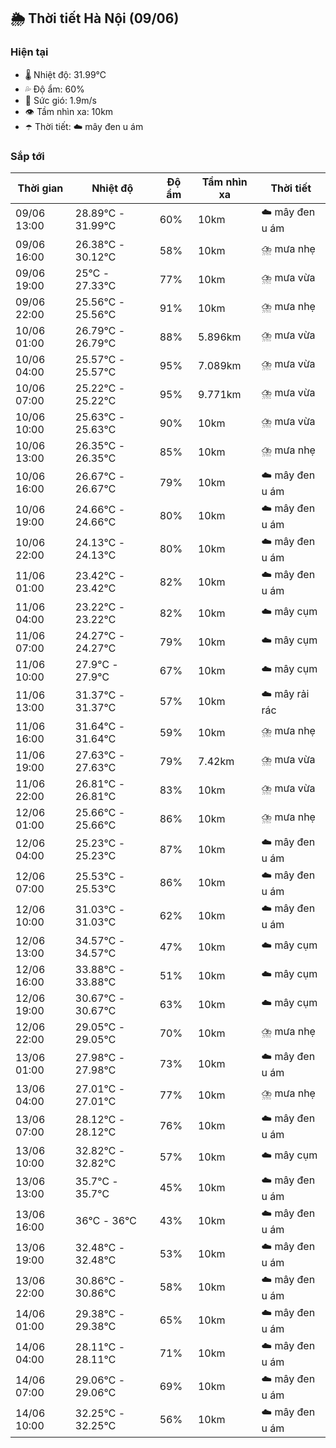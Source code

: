 ## 🌦️ Thời tiết Hà Nội (09/06)

### Hiện tại

- 🌡️ Nhiệt độ: 31.99℃
- 💦 Độ ẩm: 60%
- 💨 Sức gió: 1.9m/s
- 👁️ Tầm nhìn xa: 10km
- ☂️ Thời tiết: ☁️ mây đen u ám

### Sắp tới

| Thời gian | Nhiệt độ | Độ ẩm | Tầm nhìn xa | Thời tiết |
| --- | --- | --- | --- | --- |
| 09/06 13:00 | 28.89℃ - 31.99℃ | 60% | 10km | ☁️ mây đen u ám |
| 09/06 16:00 | 26.38℃ - 30.12℃ | 58% | 10km | ⛈️ mưa nhẹ |
| 09/06 19:00 | 25℃ - 27.33℃ | 77% | 10km | ⛈️ mưa vừa |
| 09/06 22:00 | 25.56℃ - 25.56℃ | 91% | 10km | ⛈️ mưa nhẹ |
| 10/06 01:00 | 26.79℃ - 26.79℃ | 88% | 5.896km | ⛈️ mưa vừa |
| 10/06 04:00 | 25.57℃ - 25.57℃ | 95% | 7.089km | ⛈️ mưa vừa |
| 10/06 07:00 | 25.22℃ - 25.22℃ | 95% | 9.771km | ⛈️ mưa vừa |
| 10/06 10:00 | 25.63℃ - 25.63℃ | 90% | 10km | ⛈️ mưa vừa |
| 10/06 13:00 | 26.35℃ - 26.35℃ | 85% | 10km | ⛈️ mưa nhẹ |
| 10/06 16:00 | 26.67℃ - 26.67℃ | 79% | 10km | ☁️ mây đen u ám |
| 10/06 19:00 | 24.66℃ - 24.66℃ | 80% | 10km | ☁️ mây đen u ám |
| 10/06 22:00 | 24.13℃ - 24.13℃ | 80% | 10km | ☁️ mây đen u ám |
| 11/06 01:00 | 23.42℃ - 23.42℃ | 82% | 10km | ☁️ mây đen u ám |
| 11/06 04:00 | 23.22℃ - 23.22℃ | 82% | 10km | ☁️ mây cụm |
| 11/06 07:00 | 24.27℃ - 24.27℃ | 79% | 10km | ☁️ mây cụm |
| 11/06 10:00 | 27.9℃ - 27.9℃ | 67% | 10km | ☁️ mây cụm |
| 11/06 13:00 | 31.37℃ - 31.37℃ | 57% | 10km | ☁️ mây rải rác |
| 11/06 16:00 | 31.64℃ - 31.64℃ | 59% | 10km | ⛈️ mưa nhẹ |
| 11/06 19:00 | 27.63℃ - 27.63℃ | 79% | 7.42km | ⛈️ mưa vừa |
| 11/06 22:00 | 26.81℃ - 26.81℃ | 83% | 10km | ⛈️ mưa vừa |
| 12/06 01:00 | 25.66℃ - 25.66℃ | 86% | 10km | ⛈️ mưa nhẹ |
| 12/06 04:00 | 25.23℃ - 25.23℃ | 87% | 10km | ☁️ mây đen u ám |
| 12/06 07:00 | 25.53℃ - 25.53℃ | 86% | 10km | ☁️ mây đen u ám |
| 12/06 10:00 | 31.03℃ - 31.03℃ | 62% | 10km | ☁️ mây đen u ám |
| 12/06 13:00 | 34.57℃ - 34.57℃ | 47% | 10km | ☁️ mây cụm |
| 12/06 16:00 | 33.88℃ - 33.88℃ | 51% | 10km | ☁️ mây cụm |
| 12/06 19:00 | 30.67℃ - 30.67℃ | 63% | 10km | ☁️ mây cụm |
| 12/06 22:00 | 29.05℃ - 29.05℃ | 70% | 10km | ⛈️ mưa nhẹ |
| 13/06 01:00 | 27.98℃ - 27.98℃ | 73% | 10km | ☁️ mây đen u ám |
| 13/06 04:00 | 27.01℃ - 27.01℃ | 77% | 10km | ⛈️ mưa nhẹ |
| 13/06 07:00 | 28.12℃ - 28.12℃ | 76% | 10km | ☁️ mây đen u ám |
| 13/06 10:00 | 32.82℃ - 32.82℃ | 57% | 10km | ☁️ mây cụm |
| 13/06 13:00 | 35.7℃ - 35.7℃ | 45% | 10km | ☁️ mây đen u ám |
| 13/06 16:00 | 36℃ - 36℃ | 43% | 10km | ☁️ mây đen u ám |
| 13/06 19:00 | 32.48℃ - 32.48℃ | 53% | 10km | ☁️ mây đen u ám |
| 13/06 22:00 | 30.86℃ - 30.86℃ | 58% | 10km | ☁️ mây đen u ám |
| 14/06 01:00 | 29.38℃ - 29.38℃ | 65% | 10km | ☁️ mây đen u ám |
| 14/06 04:00 | 28.11℃ - 28.11℃ | 71% | 10km | ☁️ mây đen u ám |
| 14/06 07:00 | 29.06℃ - 29.06℃ | 69% | 10km | ☁️ mây đen u ám |
| 14/06 10:00 | 32.25℃ - 32.25℃ | 56% | 10km | ☁️ mây đen u ám |
